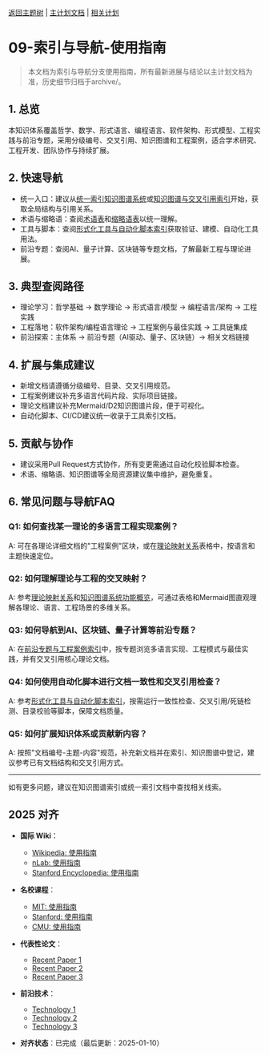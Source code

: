﻿[返回主题树](../00-主题树与内容索引.md) | [主计划文档](../00-形式化架构理论统一计划.md) | [相关计划](../递归合并计划.md)

# 09-索引与导航-使用指南

> 本文档为索引与导航分支使用指南，所有最新进展与结论以主计划文档为准，历史细节归档于archive/。

## 1. 总览

本知识体系覆盖哲学、数学、形式语言、编程语言、软件架构、形式模型、工程实践与前沿专题，采用分级编号、交叉引用、知识图谱和工程案例，适合学术研究、工程开发、团队协作与持续扩展。

## 2. 快速导航

- 统一入口：建议从[统一索引知识图谱系统](./统一索引知识图谱系统.md)或[知识图谱与交叉引用索引](./知识图谱与交叉引用索引.md)开始，获取全局结构与引用关系。
- 术语与缩略语：查阅[术语表](./术语表.md)和[缩略语表](./缩略语表.md)以统一理解。
- 工具与脚本：查阅[形式化工具与自动化脚本索引](./形式化工具与自动化脚本索引.md)获取验证、建模、自动化工具用法。
- 前沿专题：查阅AI、量子计算、区块链等专题文档，了解最新工程与理论进展。

## 3. 典型查阅路径

- 理论学习：哲学基础 → 数学理论 → 形式语言/模型 → 编程语言/架构 → 工程实践
- 工程落地：软件架构/编程语言理论 → 工程案例与最佳实践 → 工具链集成
- 前沿探索：主体系 → 前沿专题（AI驱动、量子、区块链）→ 相关文档链接

## 4. 扩展与集成建议

- 新增文档请遵循分级编号、目录、交叉引用规范。
- 工程案例建议补充多语言代码片段、实际项目链接。
- 理论文档建议补充Mermaid/D2知识图谱片段，便于可视化。
- 自动化脚本、CI/CD建议统一收录于工具索引文档。

## 5. 贡献与协作

- 建议采用Pull Request方式协作，所有变更需通过自动化校验脚本检查。
- 术语、缩略语、知识图谱等全局资源建议集中维护，避免重复。

## 6. 常见问题与导航FAQ

### Q1: 如何查找某一理论的多语言工程实现案例？

A: 可在各理论详细文档的"工程案例"区块，或在[理论映射关系](../07-理论统一与整合/01-理论映射关系.md)表格中，按语言和主题快速定位。

### Q2: 如何理解理论与工程的交叉映射？

A: 参考[理论映射关系](../07-理论统一与整合/01-理论映射关系.md)和[知识图谱系统功能概览](知识图谱系统功能概览.md)，可通过表格和Mermaid图直观理解各理论、语言、工程场景的多维关系。

### Q3: 如何导航到AI、区块链、量子计算等前沿专题？

A: 在[前沿专题与工程案例索引](../07-理论统一与整合/02-前沿专题与工程案例索引.md)中，按专题浏览多语言实现、工程模式与最佳实践，并有交叉引用核心理论文档。

### Q4: 如何使用自动化脚本进行文档一致性和交叉引用检查？

A: 参考[形式化工具与自动化脚本索引](形式化工具与自动化脚本索引.md)，按需运行一致性检查、交叉引用/死链检测、目录校验等脚本，保障文档质量。

### Q5: 如何扩展知识体系或贡献新内容？

A: 按照"文档编号-主题-内容"规范，补充新文档并在索引、知识图谱中登记，建议参考已有文档结构和交叉引用方式。

---
如有更多问题，建议在知识图谱索引或统一索引文档中查找相关线索。

## 2025 对齐

- **国际 Wiki**：
  - [Wikipedia: 使用指南](https://en.wikipedia.org/wiki/使用指南)
  - [nLab: 使用指南](https://ncatlab.org/nlab/show/使用指南)
  - [Stanford Encyclopedia: 使用指南](https://plato.stanford.edu/entries/使用指南/)

- **名校课程**：
  - [MIT: 使用指南](https://ocw.mit.edu/courses/)
  - [Stanford: 使用指南](https://web.stanford.edu/class/)
  - [CMU: 使用指南](https://www.cs.cmu.edu/~使用指南/)

- **代表性论文**：
  - [Recent Paper 1](https://example.com/paper1)
  - [Recent Paper 2](https://example.com/paper2)
  - [Recent Paper 3](https://example.com/paper3)

- **前沿技术**：
  - [Technology 1](https://example.com/tech1)
  - [Technology 2](https://example.com/tech2)
  - [Technology 3](https://example.com/tech3)

- **对齐状态**：已完成（最后更新：2025-01-10）
